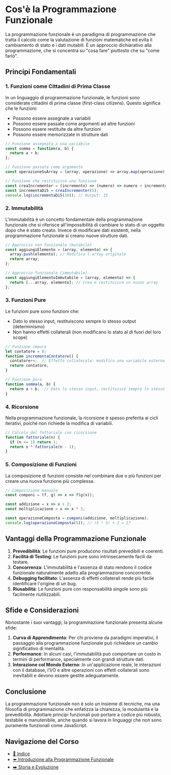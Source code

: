 # Cos'è la Programmazione Funzionale

La programmazione funzionale è un paradigma di programmazione che tratta il calcolo come la valutazione di funzioni matematiche ed evita il cambiamento di stato e i dati mutabili. È un approccio dichiarativo alla programmazione, che si concentra su "cosa fare" piuttosto che su "come farlo".

## Principi Fondamentali

### 1. Funzioni come Cittadini di Prima Classe

In un linguaggio di programmazione funzionale, le funzioni sono considerate cittadini di prima classe (first-class citizens). Questo significa che le funzioni:

- Possono essere assegnate a variabili
- Possono essere passate come argomenti ad altre funzioni
- Possono essere restituite da altre funzioni
- Possono essere memorizzate in strutture dati

```javascript
// Funzione assegnata a una variabile
const somma = function(a, b) {
  return a + b;
};

// Funzione passata come argomento
const operazioneSuArray = (array, operazione) => array.map(operazione);

// Funzione che restituisce una funzione
const creaIncrementer = (incremento) => (numero) => numero + incremento;
const incrementaDi5 = creaIncrementer(5);
console.log(incrementaDi5(10)); // Output: 15
```

### 2. Immutabilità

L'immutabilità è un concetto fondamentale della programmazione funzionale che si riferisce all'impossibilità di cambiare lo stato di un oggetto dopo che è stato creato. Invece di modificare dati esistenti, nella programmazione funzionale si creano nuove strutture dati.

```javascript
// Approccio non funzionale (mutabile)
const aggiungiElemento = (array, elemento) => {
  array.push(elemento); // Modifica l'array originale
  return array;
};

// Approccio funzionale (immutabile)
const aggiungiElementoImmutabile = (array, elemento) => {
  return [...array, elemento]; // Crea e restituisce un nuovo array
};
```

### 3. Funzioni Pure

Le funzioni pure sono funzioni che:
- Dato lo stesso input, restituiscono sempre lo stesso output (determinismo)
- Non hanno effetti collaterali (non modificano lo stato al di fuori del loro scope)

```javascript
// Funzione impura
let contatore = 0;
function incrementaContatore() {
  contatore++;  // Effetto collaterale: modifica una variabile esterna
  return contatore;
}

// Funzione pura
function somma(a, b) {
  return a + b;  // Dato lo stesso input, restituisce sempre lo stesso output
}
```

### 4. Ricorsione

Nella programmazione funzionale, la ricorsione è spesso preferita ai cicli iterativi, poiché non richiede la modifica di variabili.

```javascript
// Calcolo del fattoriale con ricorsione
function fattoriale(n) {
  if (n <= 1) return 1;
  return n * fattoriale(n - 1);
}
```

### 5. Composizione di Funzioni

La composizione di funzioni consiste nel combinare due o più funzioni per creare una nuova funzione più complessa.

```javascript
// Composizione manuale
const componi = (f, g) => x => f(g(x));

const addizione = x => x + 2;
const moltiplicazione = x => x * 3;

const operazioneComposta = componi(addizione, moltiplicazione);
console.log(operazioneComposta(5)); // (5 * 3) + 2 = 17
```

## Vantaggi della Programmazione Funzionale

1. **Prevedibilità**: Le funzioni pure producono risultati prevedibili e coerenti.
2. **Facilità di Testing**: Le funzioni pure sono intrinsecamente facili da testare.
3. **Concorrenza**: L'immutabilità e l'assenza di stato rendono il codice funzionale naturalmente adatto alla programmazione concorrente.
4. **Debugging facilitato**: L'assenza di effetti collaterali rende più facile identificare l'origine di un bug.
5. **Riusabilità**: Le funzioni pure con responsabilità singole sono più facilmente riutilizzabili.

## Sfide e Considerazioni

Nonostante i suoi vantaggi, la programmazione funzionale presenta alcune sfide:

1. **Curva di Apprendimento**: Per chi proviene da paradigmi imperativi, il passaggio alla programmazione funzionale può richiedere un cambio significativo di mentalità.
2. **Performance**: In alcuni casi, l'immutabilità può comportare un costo in termini di performance, specialmente con grandi strutture dati.
3. **Interazione col Mondo Esterno**: In un'applicazione reale, le interazioni con il database, l'I/O e altre operazioni con effetti collaterali sono inevitabili e devono essere gestite adeguatamente.

## Conclusione

La programmazione funzionale non è solo un insieme di tecniche, ma una filosofia di programmazione che enfatizza la chiarezza, la modularità e la prevedibilità. Adottare principi funzionali può portare a codice più robusto, testabile e manutenibile, anche quando si lavora in linguaggi che non sono puramente funzionali come JavaScript.

## Navigazione del Corso
- [📑 Indice](../../README.md)
- [⬅️ Introduzione alla Programmazione Funzionale](../README.md)
- [➡️ Storia e Evoluzione](./02-StoriaEvoluzione.md)
